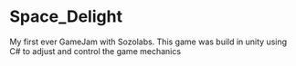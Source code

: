 # Space_Delight
My first ever GameJam with Sozolabs. This game was build in unity using C# to adjust and control the game mechanics 

